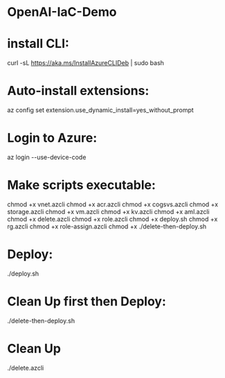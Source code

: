 # OpenAI-IaC-Demo

# install CLI:
curl -sL https://aka.ms/InstallAzureCLIDeb | sudo bash

# Auto-install extensions:
az config set extension.use_dynamic_install=yes_without_prompt

# Login to Azure:
az login --use-device-code

# Make scripts executable:
chmod +x vnet.azcli
chmod +x acr.azcli
chmod +x cogsvs.azcli
chmod +x storage.azcli
chmod +x vm.azcli
chmod +x kv.azcli
chmod +x aml.azcli
chmod +x delete.azcli
chmod +x role.azcli
chmod +x deploy.sh
chmod +x rg.azcli
chmod +x role-assign.azcli
chmod +x ./delete-then-deploy.sh

# Deploy:
./deploy.sh

# Clean Up first then Deploy:
./delete-then-deploy.sh

# Clean Up
./delete.azcli
